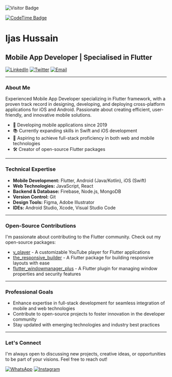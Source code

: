 ![Visitor Badge](https://visitor-badge.laobi.icu/badge?page_id=ijashuzain.ijashuzain&left_color=black&right_color=darkslateblue)

[![CodeTime Badge](https://shields.jannchie.com/endpoint?style=flat&color=222&url=https%3A%2F%2Fapi.codetime.dev%2Fv3%2Fusers%2Fshield%3Fuid%3D34816)](https://codetime.dev)

# Ijas Hussain
## Mobile App Developer | Specialised in Flutter

[![LinkedIn](https://img.shields.io/badge/LinkedIn-0077B5?style=for-the-badge&logo=linkedin&logoColor=white)](https://www.linkedin.com/in/ijashuzain/)
[![Twitter](https://img.shields.io/badge/Twitter-1DA1F2?style=for-the-badge&logo=twitter&logoColor=white)](https://twitter.com/ijashuzain)
[![Email](https://img.shields.io/badge/Email-D14836?style=for-the-badge&logo=gmail&logoColor=white)](mailto:ijashussain3@gmail.com)

---

### About Me

Experienced Mobile App Developer specializing in Flutter framework, with a proven track record in designing, developing, and deploying cross-platform applications for iOS and Android. Passionate about creating efficient, user-friendly, and innovative mobile solutions.

- 🚀 Developing mobile applications since 2019
- 📚 Currently expanding skills in Swift and iOS development
- 🎯 Aspiring to achieve full-stack proficiency in both web and mobile technologies
- 🛠️ Creator of open-source Flutter packages

---

### Technical Expertise

- **Mobile Development:** Flutter, Android (Java/Kotlin), iOS (Swift)
- **Web Technologies:** JavaScript, React
- **Backend & Database:** Firebase, Node.js, MongoDB
- **Version Control:** Git
- **Design Tools:** Figma, Adobe Illustrator
- **IDEs:** Android Studio, Xcode, Visual Studio Code

---

### Open-Source Contributions

I'm passionate about contributing to the Flutter community. Check out my open-source packages:

- [y_player](https://pub.dev/packages/y_player) - A customizable YouTube player for Flutter applications
- [the_responsive_builder](https://pub.dev/packages/the_responsive_builder) - A Flutter package for building responsive layouts with ease
- [flutter_windowmanager_plus](https://pub.dev/packages/flutter_windowmanager_plus) - A Flutter plugin for managing window properties and security features

---

### Professional Goals

- Enhance expertise in full-stack development for seamless integration of mobile and web technologies
- Contribute to open-source projects to foster innovation in the developer community
- Stay updated with emerging technologies and industry best practices

---

### Let's Connect

I'm always open to discussing new projects, creative ideas, or opportunities to be part of your visions. Feel free to reach out!

[![WhatsApp](https://img.shields.io/badge/WhatsApp-25D366?style=for-the-badge&logo=whatsapp&logoColor=white)](https://wa.me/+919037190469)
[![Instagram](https://img.shields.io/badge/Instagram-E4405F?style=for-the-badge&logo=instagram&logoColor=white)](https://www.instagram.com/ijas.huzain/)

